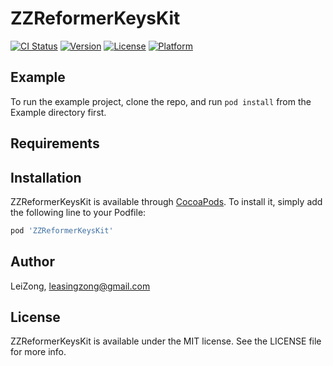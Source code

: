 # ZZReformerKeysKit

[![CI Status](https://img.shields.io/travis/LeiZong/ZZReformerKeysKit.svg?style=flat)](https://travis-ci.org/LeiZong/ZZReformerKeysKit)
[![Version](https://img.shields.io/cocoapods/v/ZZReformerKeysKit.svg?style=flat)](https://cocoapods.org/pods/ZZReformerKeysKit)
[![License](https://img.shields.io/cocoapods/l/ZZReformerKeysKit.svg?style=flat)](https://cocoapods.org/pods/ZZReformerKeysKit)
[![Platform](https://img.shields.io/cocoapods/p/ZZReformerKeysKit.svg?style=flat)](https://cocoapods.org/pods/ZZReformerKeysKit)

## Example

To run the example project, clone the repo, and run `pod install` from the Example directory first.

## Requirements

## Installation

ZZReformerKeysKit is available through [CocoaPods](https://cocoapods.org). To install
it, simply add the following line to your Podfile:

```ruby
pod 'ZZReformerKeysKit'
```

## Author

LeiZong, leasingzong@gmail.com

## License

ZZReformerKeysKit is available under the MIT license. See the LICENSE file for more info.
